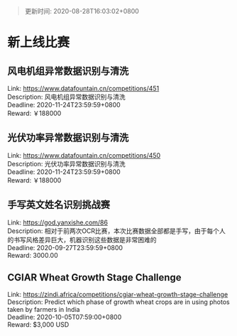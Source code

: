 > 更新时间: 2020-08-28T16:03:02+0800 

# 新上线比赛


## 风电机组异常数据识别与清洗 
Link: https://www.datafountain.cn/competitions/451  
Description: 风电机组异常数据识别与清洗   
Deadline: 2020-11-24T23:59:59+0800  
Reward: ￥188000  

## 光伏功率异常数据识别与清洗
Link: https://www.datafountain.cn/competitions/450  
Description: 光伏功率异常数据识别与清洗  
Deadline: 2020-11-24T23:59:59+0800  
Reward: ￥188000  

## 手写英文姓名识别挑战赛
Link: https://god.yanxishe.com/86  
Description: 相对于前两次OCR比赛，本次比赛数据全部都是手写，由于每个人的书写风格差异巨大，机器识别这些数据是非常困难的  
Deadline: 2020-09-27T23:59:59+0800  
Reward: 3000.00  

## CGIAR Wheat Growth Stage Challenge
Link: https://zindi.africa/competitions/cgiar-wheat-growth-stage-challenge  
Description: Predict which phase of growth wheat crops are in using photos taken by farmers in India  
Deadline: 2020-10-05T07:59:00+0800  
Reward: $3,000 USD  

